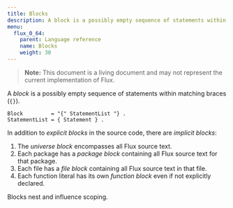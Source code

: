 ```yaml
---
title: Blocks
description: A block is a possibly empty sequence of statements within matching braces ({}).
menu:
  flux_0_64:
    parent: Language reference
    name: Blocks
    weight: 30
---
```


> **Note:** This document is a living document and may not represent the current implementation of Flux.

A _block_ is a possibly empty sequence of statements within matching braces (`{}`).

```
Block         = "{" StatementList "} .
StatementList = { Statement } .
```

In addition to _explicit blocks_ in the source code, there are _implicit blocks_:

1. The _universe block_ encompasses all Flux source text.
2. Each package has a _package block_ containing all Flux source text for that package.
3. Each file has a _file block_ containing all Flux source text in that file.
4. Each function literal has its own _function block_ even if not explicitly declared.

Blocks nest and influence scoping.
